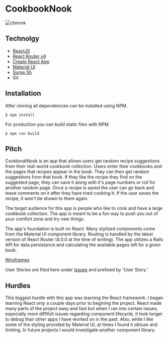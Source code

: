 # CookbookNook

![cbnook](https://github.com/ddobson/cookbook-nook/blob/master/cbnook.png)

## Technolgy
- [ReactJS](https://github.com/facebook/react)
- [React Router v4](https://reacttraining.com/react-router/web/guides/quick-start)
- [Create React App](https://github.com/facebookincubator/create-react-app)
- [Material UI](http://www.material-ui.com/#/)
- [Surge Sh](http://surge.sh/)
- Git

## Installation
After cloning all dependencies can be installed using NPM.

```
$ npm install
```

For production you can build static files with NPM.

```
$ npm run build
```

## Pitch

CookbookNook is an app that allows users get random recipe suggestions from their real-world cookbook collection. Users enter their cookbooks and the pages that recipes appear in the book. They can then get random suggestions from that book. If they like the recipe they find on the suggested page, they can save it along with it's page numbers or roll for another random page. Once a recipe is saved the user can go back and leave comments on it after they have tried cooking it. If the user saves the recipe, it won't be shown to them again.

The target audience for this app is people who like to cook and have a large cookbook collection. The app is meant to be a fun way to push you out of your comfort zone and try new things.

The app's foundation is built on React. Many stylized components come from the Material UI component library. Routing is handled by the latest version of React Router (4.0.0 at the time of writing). The app utilizes a Rails API for data persistance and calculating the available pages left for a given book.

[Wireframes](https://github.com/ddobson/cookbook-nook/blob/master/cookbook_nook.pdf)

User Stories are filed here under [Issues](https://github.com/ddobson/cookbook-nook/issues?utf8=%E2%9C%93&q=is%3Aissue%20is%3Aclosed%20) and prefixed by 'User Story.'

## Hurdles

This biggest hurdle with this app was learning the React framework. I began learning React only a couple days prior to begining the project. React made many parts of the project easy and fast but when I ran into certain issues, especially more diffifult issues regarding component lifecycle, it took longer to debug than other apps I have worked on in the past. Also, while I like some of the styling provided by Material UI, at times I found it obtuse and limiting. In future projects I would investigate another component library.
